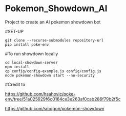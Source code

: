 # Pokemon_Showdown_AI
Project to create an AI pokemon showdown bot

#SET-UP
```
git clone --recurse-submodules repository-url
pip install poke-env
```
#To run showdown locally
```
cd local-showdown-server
npm install
cp config/config-example.js config/config.js
node pokemon-showdown start --no-security
```
#Credit to 

https://github.com/hsahovic/poke-env/tree/51a025929f6c0164ce3e263af0cab286f79b2f5c

https://github.com/smogon/pokemon-showdown

